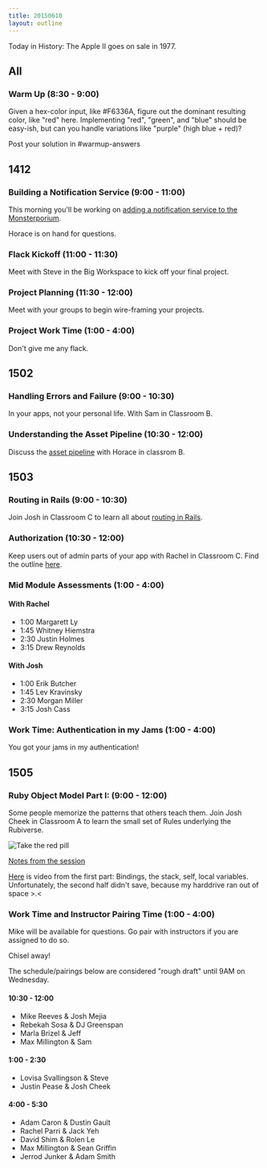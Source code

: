 ```yaml
---
title: 20150610
layout: outline
---
```


Today in History: The Apple II goes on sale in 1977.

## All

### Warm Up (8:30 - 9:00)

Given a hex-color input, like #F6336A, figure out the dominant resulting color, like "red" here. Implementing "red", "green", and "blue" should be easy-ish, but can you handle variations like "purple" (high blue + red)?

Post your solution in #warmup-answers


## 1412

### Building a Notification Service (9:00 - 11:00)

This morning you'll be working on [adding a notification service to the Monsterporium](http://tutorials.jumpstartlab.com/projects/monsterporium/extract_notification_service.html).

Horace is on hand for questions.

### Flack Kickoff (11:00 - 11:30)

Meet with Steve in the Big Workspace to kick off your final project.

### Project Planning (11:30 - 12:00)

Meet with your groups to begin wire-framing your projects.

### Project Work Time (1:00 - 4:00)

Don't give me any flack.

## 1502

### Handling Errors and Failure (9:00 - 10:30)

In your apps, not your personal life.  With Sam in Classroom B.

### Understanding the Asset Pipeline (10:30 - 12:00)

Discuss the [asset pipeline](https://github.com/turingschool/lesson_plans/blob/master/ruby_03-professional_rails_applications/understanding_the_asset_pipeline.markdown) with Horace in classrom B.


## 1503

### Routing in Rails (9:00 - 10:30)

Join Josh in Classroom C to learn all about [routing in Rails](https://github.com/turingschool/lesson_plans/blob/master/ruby_02-web_applications_with_ruby/routing_in_rails.markdown).

### Authorization (10:30 - 12:00)

Keep users out of admin parts of your app with Rachel in Classroom C. Find the outline [here](https://github.com/turingschool/lesson_plans/blob/master/ruby_02-web_applications_with_ruby/authorization.markdown).

### Mid Module Assessments (1:00 - 4:00)

#### With Rachel

* 1:00 Margarett Ly
* 1:45 Whitney Hiemstra
* 2:30 Justin Holmes
* 3:15 Drew Reynolds

#### With Josh

* 1:00 Erik Butcher
* 1:45 Lev Kravinsky
* 2:30 Morgan Miller
* 3:15 Josh Cass

### Work Time: Authentication in my Jams (1:00 - 4:00)

You got your jams in my authentication!


## 1505

### Ruby Object Model Part I: (9:00 - 12:00)

Some people memorize the patterns that others teach them.
Join Josh Cheek in Classroom A to learn the small set of Rules underlying the Rubiverse.

![Take the red pill](https://s3.amazonaws.com/josh.cheek/images/scratch/ruby-object-model-matrix.png)

[Notes from the session](https://gist.github.com/JoshCheek/f2f4fed0c184ad9dbe98/)

[Here](https://s3.amazonaws.com/josh.cheek/screencasts/object-model-bindings-locals-the-stack.mp4)
is video from the first part: Bindings, the stack, self, local variables.
Unfortunately, the second half didn't save, because my harddrive ran out of space >.<


### Work Time and Instructor Pairing Time (1:00 - 4:00)

Mike will be available for questions. Go pair with instructors if you are assigned to do so.

Chisel away!

The schedule/pairings below are considered "rough draft" until 9AM on Wednesday.

#### 10:30 - 12:00

* Mike Reeves & Josh Mejia
* Rebekah Sosa & DJ Greenspan
* Marla Brizel & Jeff
* Max Millington & Sam

#### 1:00 - 2:30

* Lovisa Svallingson & Steve
* Justin Pease & Josh Cheek

#### 4:00 - 5:30

* Adam Caron & Dustin Gault
* Rachel Parri & Jack Yeh
* David Shim & Rolen Le
* Max Millington & Sean Griffin
* Jerrod Junker & Adam Smith
